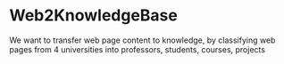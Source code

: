 # Web2KnowledgeBase
We want to transfer web page content to knowledge, by classifying web pages from 4 universities into professors, students, courses, projects
